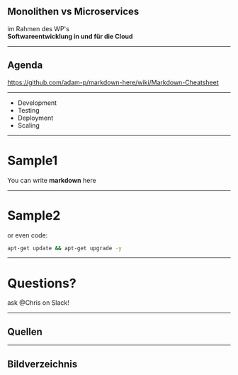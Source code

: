 ## Monolithen vs Microservices

im Rahmen des WP's  
**Softwareentwicklung in und für die Cloud**   

* * *

## Agenda

https://github.com/adam-p/markdown-here/wiki/Markdown-Cheatsheet

* * *

-   Development
-   Testing
-   Deployment
-   Scaling

* * *

# Sample1

You can write **markdown** here

* * *

# Sample2

or even code:

```bash
apt-get update && apt-get upgrade -y
```

* * *

# Questions?

ask @Chris on Slack!

* * *

## Quellen

* * *

## Bildverzeichnis

